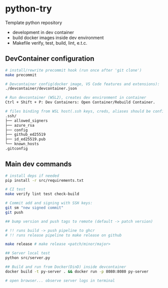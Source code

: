 # python-try
Template python repository

- development in dev container
- build docker images inside dev environment
- Makefile verify, test, build, lint, e.t.c.

## DevContainer configuration

```sh
# install/rewrite precommit hook (run once after 'git clone')
make precommit

# Devcontainer config(docker image, VS Code features and extensions): 
./devcontainer/devcontainer.json

# Run devcontainer (WSL2), creates dev environment in container
Ctrl + Shift + P: Dev Containers: Open Container/Rebuild Container.

# files binding from WSL host(.ssh keys, creds, aliases should be configured):
.ssh/
├── allowed_signers
├── azure_rsa
├── config
├── github_ed25519
├── id_ed25519.pub
└── known_hosts
.gitconfig
```

## Main dev commands
```sh
# install deps if needed
pip install -r src/requirements.txt

# CI test
make verify lint test check-build

# Commit add and signing with SSH keys: 
git sm "new signed commit"
git push

## bump version and push tags to remote (default -> patch version)

# !! runs build -> push pipeline to ghcr
# !! runs release pipeline to make release on github

make release # make release <patch/minor/major>

## Server local test
python src/server.py

## Build and run from Docker(DinD) inside devcontainer
docker build -t py-server . && docker run -p 8080:8080 py-server

# open browser... observe server logs in terminal
```